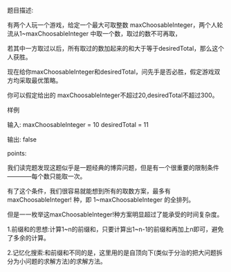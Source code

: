 题目描述:

有两个人玩一个游戏，给定一个最大可取整数 maxChoosableInteger，两个人轮流从1~maxChoosableInteger 中取一个数，取过的数不可再取，

若其中一方取过以后，所有取过的数加起来的和大于等于desiredTotal，那么这个人获胜。

现在给你maxChoosableInteger和desiredTotal，问先手是否必胜，假定游戏双方均采取最优策略。

你可以假定给出的 maxChoosableInteger不超过20,desiredTotal不超过300。

样例

输入:
maxChoosableInteger = 10
desiredTotal = 11

输出:
false


points:

我们读完题发现这题似乎是一题经典的博弈问题，但是有一个很重要的限制条件————每个数只能取一次。

有了这个条件，我们很容易就能想到所有的取数方案，最多有 maxChoosableInteger! 种，即 1~maxChoosableInteger 的全排列。

但是一一枚举这maxChoosableInteger!种方案明显超过了能承受的时间复杂度。

1.前缀和的思想:计算1~n的前缀和，只要计算出1~n-1的前缀和再加上n即可，避免了多余的计算。

2.记忆化搜索:和前缀和不同的是，这里用的是自顶向下(类似于分治的把大问题拆分为小问题的求解方法)的求解方法。



